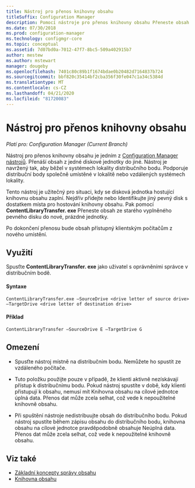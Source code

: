 ```yaml
---
title: Nástroj pro přenos knihovny obsahu
titleSuffix: Configuration Manager
description: Pomocí nástroje pro přenos knihovny obsahu Přeneste obsah z jedné diskové jednotky do jiné na Configuration Manager distribučním bodu.
ms.date: 07/30/2018
ms.prod: configuration-manager
ms.technology: configmgr-core
ms.topic: conceptual
ms.assetid: 7d07bd0a-7012-47f7-8bc5-509a402915b7
author: mestew
ms.author: mstewart
manager: dougeby
ms.openlocfilehash: 7401c80c89b1f1674bdae0b20482d7164837b724
ms.sourcegitcommit: bbf820c35414bf2cba356f30fe047c1a34c5384d
ms.translationtype: MT
ms.contentlocale: cs-CZ
ms.lasthandoff: 04/21/2020
ms.locfileid: "81720083"
---
```

# <a name="content-library-transfer-tool"></a>Nástroj pro přenos knihovny obsahu

*Platí pro: Configuration Manager (Current Branch)*

Nástroj pro přenos knihovny obsahu je jedním z [Configuration Manager nástrojů](tools.md). Přenáší obsah z jedné diskové jednotky do jiné. Nástroj je navržený tak, aby běžel v systémech lokality distribučního bodu. Podporuje distribuční body společně umístěné v lokalitě nebo vzdálených systémech lokality.  

Tento nástroj je užitečný pro situaci, kdy se disková jednotka hostující knihovnu obsahu zaplní. Nejdřív přidejte nebo Identifikujte jiný pevný disk s dostatkem místa pro hostování knihovny obsahu. Pak pomocí **ContentLibraryTransfer. exe** Přeneste obsah ze starého vyplněného pevného disku do nové, prázdné jednotky.
 
Po dokončení přenosu bude obsah přístupný klientským počítačům z nového umístění.



## <a name="usage"></a>Využití 

Spusťte **ContentLibraryTransfer. exe** jako uživatel s oprávněními správce v distribučním bodě. 

#### <a name="syntax"></a>Syntaxe 
`ContentLibraryTransfer.exe –SourceDrive <drive letter of source drive> –TargetDrive <drive letter of destination drive>`

#### <a name="example"></a>Příklad
`ContentLibraryTransfer –SourceDrive E –TargetDrive G`



## <a name="limitations"></a>Omezení

- Spusťte nástroj místně na distribučním bodu. Nemůžete ho spustit ze vzdáleného počítače.  

- Tuto položku použijte pouze v případě, že klienti aktivně nezískávají přístup k distribučnímu bodu. Pokud nástroj spustíte v době, kdy klienti přistupují k obsahu, nemusí mít Knihovna obsahu na cílové jednotce úplná data. Přenos dat může zcela selhat, což vede k nepoužitelné knihovně obsahu.  

- Při spuštění nástroje nedistribuujte obsah do distribučního bodu. Pokud nástroj spustíte během zápisu obsahu do distribučního bodu, knihovna obsahu na cílové jednotce pravděpodobně obsahuje Neúplná data. Přenos dat může zcela selhat, což vede k nepoužitelné knihovně obsahu.



## <a name="see-also"></a>Viz také

- [Základní koncepty správy obsahu](../plan-design/hierarchy/fundamental-concepts-for-content-management.md)
- [Knihovna obsahu](../plan-design/hierarchy/the-content-library.md)
